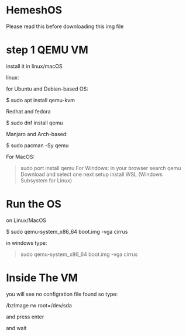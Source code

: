 # HemeshOS  

Please read this before downloading this img file

# step 1 QEMU VM

install it in linux/macOS

linux:

for Ubuntu and Debian-based OS:
 
$ sudo apt install qemu-kvm

Redhat and fedora

$ sudo dnf install qemu

Manjaro and Arch-based:

$ sudo pacman -Sy qemu

For MacOS:

 > sudo port install qemu
For Windows:
in your browser search qemu Download and select one
next setup install  WSL (Windows Subsystem for Linux)

# Run the OS

on Linux/MacOS

$ sudo qemu-system_x86_64 boot.img -vga cirrus

in windows type:

> sudo qemu-system_x86_64 boot.img -vga cirrus


# Inside The VM


you will see no configration file  found so type:

/bzImage rw root=/dev/sda

and press enter

and wait 


